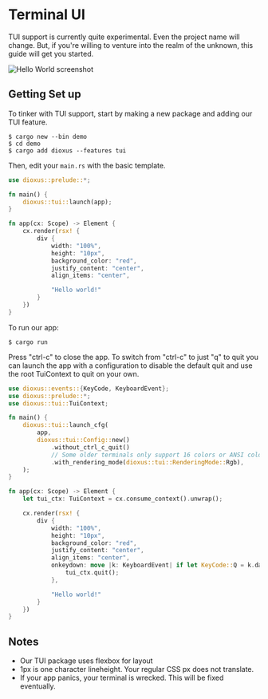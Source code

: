 # Terminal UI

TUI support is currently quite experimental. Even the project name will change. But, if you're willing to venture into the realm of the unknown, this guide will get you started.

![Hello World screenshot](https://github.com/DioxusLabs/rink/raw/master/examples/example.png)

## Getting Set up


To tinker with TUI support, start by making a new package and adding our TUI feature.

```shell
$ cargo new --bin demo
$ cd demo
$ cargo add dioxus --features tui
```

Then, edit your `main.rs` with the basic template. 

```rust
use dioxus::prelude::*;

fn main() {
    dioxus::tui::launch(app);
}

fn app(cx: Scope) -> Element {
    cx.render(rsx! {
        div {
            width: "100%",
            height: "10px",
            background_color: "red",
            justify_content: "center",
            align_items: "center",

            "Hello world!"
        }
    })
}
```

To run our app:

```shell
$ cargo run
```

Press "ctrl-c" to close the app. To switch from "ctrl-c" to  just "q" to quit you can launch the app with a configuration to disable the default quit and use the root TuiContext to quit on your own.

```rust
use dioxus::events::{KeyCode, KeyboardEvent};
use dioxus::prelude::*;
use dioxus::tui::TuiContext;

fn main() {
    dioxus::tui::launch_cfg(
        app,
        dioxus::tui::Config::new()
            .without_ctrl_c_quit()
            // Some older terminals only support 16 colors or ANSI colors if your terminal is one of these change this to BaseColors or ANSI
            .with_rendering_mode(dioxus::tui::RenderingMode::Rgb),
    );
}

fn app(cx: Scope) -> Element {
    let tui_ctx: TuiContext = cx.consume_context().unwrap();

    cx.render(rsx! {
        div {
            width: "100%",
            height: "10px",
            background_color: "red",
            justify_content: "center",
            align_items: "center",
            onkeydown: move |k: KeyboardEvent| if let KeyCode::Q = k.data.key_code {
                tui_ctx.quit();
            },

            "Hello world!"
        }
    })
}
```

## Notes

- Our TUI package uses flexbox for layout
- 1px is one character lineheight. Your regular CSS px does not translate.
- If your app panics, your terminal is wrecked. This will be fixed eventually.

